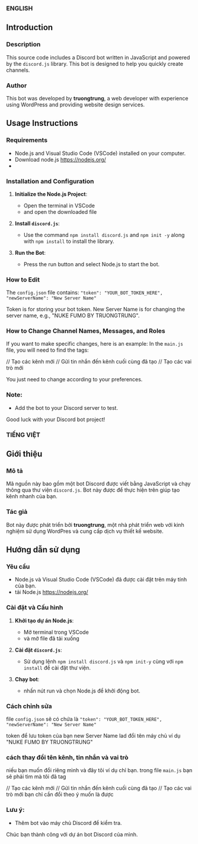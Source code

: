 ### ENGLISH

## Introduction

### Description
This source code includes a Discord bot written in JavaScript and powered by the `discord.js` library. This bot is designed to help you quickly create channels.

### Author
This bot was developed by **truongtrung**, a web developer with experience using WordPress and providing website design services.

## Usage Instructions

### Requirements
- Node.js and Visual Studio Code (VSCode) installed on your computer.
- Download node.js https://nodejs.org/
- 
### Installation and Configuration

1. **Initialize the Node.js Project**:
    - Open the terminal in VSCode
    - and open the downloaded file

2. **Install `discord.js`**:
    - Use the command `npm install discord.js` and `npm init -y` along with `npm install` to install the library.

3. **Run the Bot**:
    - Press the run button and select Node.js to start the bot.

### How to Edit

The `config.json` file contains:
`"token": "YOUR_BOT_TOKEN_HERE",`
`"newServerName": "New Server Name"`

Token is for storing your bot token.
New Server Name is for changing the server name, e.g., "NUKE FUMO BY TRUONGTRUNG".

### How to Change Channel Names, Messages, and Roles

If you want to make specific changes, here is an example:
In the `main.js` file, you will need to find the tags:

// Tạo các kênh mới
// Gửi tin nhắn đến kênh cuối cùng đã tạo
// Tạo các vai trò mới

You just need to change according to your preferences.

### Note:
- Add the bot to your Discord server to test.

Good luck with your Discord bot project!

### TIẾNG VIỆT

## Giới thiệu

### Mô tả
Mã nguồn này bao gồm một bot Discord được viết bằng JavaScript và chạy thông qua thư viện `discord.js`. Bot này được để thực hiện trên giúp tạo kênh nhanh của bạn.

### Tác giả
Bot này được phát triển bởi **truongtrung**, một nhà phát triển web với kinh nghiệm sử dụng WordPres và cung cấp dịch vụ thiết kế website.

## Hướng dẫn sử dụng

### Yêu cầu
- Node.js và Visual Studio Code (VSCode) đã được cài đặt trên máy tính của bạn.
- tải Node.js https://nodejs.org/

### Cài đặt và Cấu hình

1. **Khởi tạo dự án Node.js**:
    - Mở terminal trong VSCode
    - và mở file đã tải xuống
      
2. **Cài đặt `discord.js`**:
    - Sử dụng lệnh `npm install discord.js` và `npm init-y` cùng với `npm install` để cài đặt thư viện.
   

3. **Chạy bot**:
    - nhấn nút run và chọn Node.js để khởi động bot.
  
### Cách chỉnh sửa

file `config.json` sẽ có chứa là
`"token": "YOUR_BOT_TOKEN_HERE",`
`"newServerName": "New Server Name"`

token để lưu token của bạn
new Server Name lad đổi tên máy chủ ví dụ "NUKE FUMO BY TRUONGTRUNG"

### cách thay đổi tên kênh, tin nhắn và vai trò

niếu bạn muốn đổi riêng mình và đây tôi ví dụ chỉ bạn.
trong file `main.js` bạn sẽ phải tìm mà tôi đã tag

// Tạo các kênh mới
// Gửi tin nhắn đến kênh cuối cùng đã tạo
// Tạo các vai trò mới
bạn chỉ cần đổi theo ý muốn là được

### Lưu ý:
- Thêm bot vào máy chủ Discord để kiểm tra.

Chúc bạn thành công với dự án bot Discord của mình.

